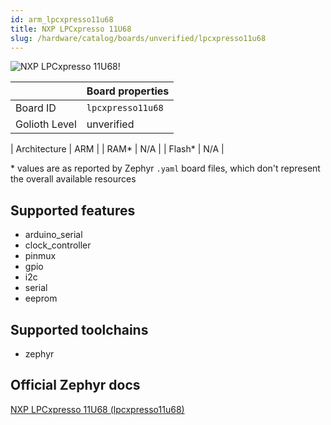 ```yaml
---
id: arm_lpcxpresso11u68
title: NXP LPCxpresso 11U68
slug: /hardware/catalog/boards/unverified/lpcxpresso11u68
---
```


[//]: # (This is an auto-generated file, do not edit! Changes to it will be lost upon re-generation)

![NXP LPCxpresso 11U68!](/img/boards/arm/lpcxpresso11u68.png "NXP LPCxpresso 11U68")

|                | Board properties     |
| -------------  | -------------------- |
| Board ID       | `lpcxpresso11u68` |
| Golioth Level  | unverified       |

| Architecture   | ARM |
| RAM*           | N/A |
| Flash*         | N/A |

\* values are as reported by Zephyr `.yaml` board files, which don't represent the overall available resources



## Supported features

* arduino_serial
* clock_controller
* pinmux
* gpio
* i2c
* serial
* eeprom

## Supported toolchains

* zephyr

## Official Zephyr docs

[NXP LPCxpresso 11U68 (lpcxpresso11u68)](https://docs.zephyrproject.org/latest/boards/arm/lpcxpresso11u68/doc/index.html)
